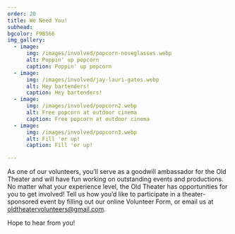 ```yaml
---
order: 20
title: We Need You!
subhead: 
bgcolor: F9B566
img_gallery:
  - image:
      img: /images/involved/popcorn-noseglasses.webp
      alt: Poppin' up popcorn 
      caption: Poppin' up popcorn 
  - image:
      img: /images/involved/jay-lauri-gates.webp
      alt: Hey bartenders! 
      caption: Hey bartenders!  
  - image:
      img: /images/involved/popcorn2.webp
      alt: Free popcorn at outdoor cinema 
      caption: Free popcorn at outdoor cinema 
  - image:
      img: /images/involved/popcorn3.webp
      alt: Fill 'er up! 
      caption: Fill 'er up! 

---
```


As one of our volunteers, you’ll serve as a goodwill ambassador for
the Old Theater and will have fun working on outstanding events and
productions. No matter what your experience level, the Old Theater
has opportunities for you to get involved! Tell us how you’d like to
participate in a theater-sponsored event by filling out our online <nuxt-link to="/volunteer-form" class="underline">Volunteer Form</nuxt-link>,
or email us at <a href="mailto:oldtheatervolunteers@gmail.com">oldtheatervolunteers@gmail.com</a>.
         
Hope to hear from you!
     

<div class="flex">
  <button-link url="/volunteer-form/" color="black" text="VOLUNTEER NOW"/>
</div>

